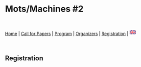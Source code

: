 # Mots/Machines #2

<br>

[Home](https://motsmachines.github.io/2020/fr) | [Call for Papers](https://motsmachines.github.io/2020/fr/cfp) | [Program](https://motsmachines.github.io/2020/fr/program) | [Organizers](https://motsmachines.github.io/2020/fr/orga) | [Registration](https://motsmachines.github.io/2020/fr/registration) | [<img src="EN.png" width="20">](https://motsmachines.github.io/2020/fr)

<br>

## Registration
